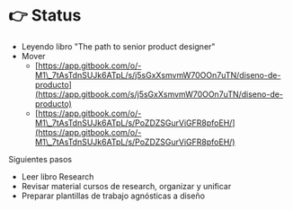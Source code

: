 # 👉 Status

* Leyendo libro "The path to senior product designer"
* Mover&#x20;
  * [https://app.gitbook.com/o/-M1\_7tAsTdnSUJk6ATpL/s/j5sGxXsmvmW70OOn7uTN/diseno-de-producto](https://app.gitbook.com/s/j5sGxXsmvmW70OOn7uTN/diseno-de-producto)
  * [https://app.gitbook.com/o/-M1\_7tAsTdnSUJk6ATpL/s/PoZDZSGurViGFR8pfoEH/](https://app.gitbook.com/o/-M1\_7tAsTdnSUJk6ATpL/s/PoZDZSGurViGFR8pfoEH/)

Siguientes pasos

* Leer libro Research
* Revisar material cursos de research, organizar y unificar
* Preparar plantillas de trabajo agnósticas a diseño
